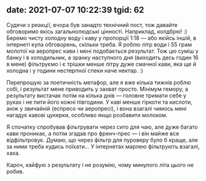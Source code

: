 date: 2021-07-07 10:22:39
tgid: 62
----

Судячи з реакції, вчора був занадто технічний пост, тож давайте обговоримо якісь загальнолюдські цінності. Наприклад, колдбрю! :) Беремо чисту холодну воду і каву у пропорції 1:18 — або якійсь іншій, в інтернеті купа обговорень, скільки треба. Я роблю літр води і 55 грам молотої на аеропрес кави і мені подобається результат. Тож цю суміш у банку і в холодильник, а зранку наступного дня (виходить десь годин 16 в мене) фільтруємо і є трішки менше літру дуже смачної кави, яка ще й холодна і у години нестерпної спеки наче нектар. :)

Перепрошую за поетичність метафор, але я вже кілька тижнів роблю собі, і результат мене приводить у захват просто. Мінімум гемору, а результату вистачає потім на кілька днів — головне тримати себе у руках і не пити його кожні півгодини. У каві менше гіркоти та кислоти, аніж у звичайній (еспресо чи аеропресі), і вона взагалі чимось мені нагадує кавові цукерки, особливо якщо розбавити молоком.

Я спочатку спробував фільтрувати через сито для чаю, але дуже багато кави проникає, а потім згадав про френч-прес — і він майже все відфільтровує. Думаю, що через фільтр для пуроверу було б краще, але за ними треба кудись поїхати... У інтернетах марлею фільтрують взагалі, хаха.

Кароч, кайфую з результату і не розумію, чому минулого літа цього не робив.